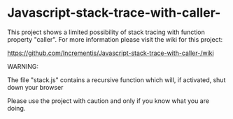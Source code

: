 # Javascript-stack-trace-with-caller-
This project shows a limited possibility of stack tracing with function property "caller".
For more information please visit the wiki for this project:

https://github.com/Incrementis/Javascript-stack-trace-with-caller-/wiki

WARNING: 

The file "stack.js" contains a recursive function which will, if activated, shut down your browser

Please use the project with caution and only if you know what you are doing.
